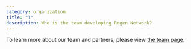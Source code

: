 ```yaml
---
category: organization
title: "1"
description: Who is the team developing Regen Network?
---
```

To learn more about our team and partners, please view [the team page.](https://regen-website.netlify.app/team/)